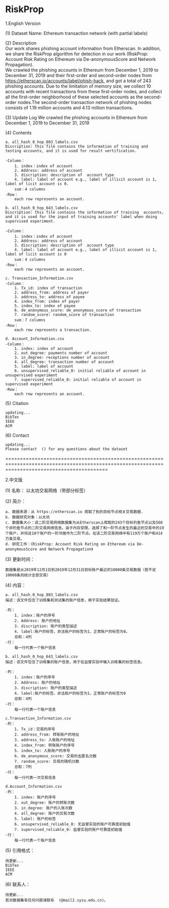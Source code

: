# RiskProp

1.English Version

(1) Dataset Name:
	Ethereum transaction network (with partial labels)

(2) Description  
	Our work shares phishing account information from Etherscan. In addition, we share the RiskProp algorithm for detection in our work (RiskProp: Account Risk Rating on Ethereum via De-anonymousScore and Network Propagation).  
We crawled the phishing accounts in Ethereum from December 1, 2019 to December 31, 2019 and their first-order and second-order nodes from https://etherscan.io/accounts/label/phish-hack, and got a total of 243 phishing accounts. Due to the limitation of memory size, we collect 10 accounts with recent transactions from these first-order nodes, and collect all the first-order neighborhood of these selected accounts as the second-order nodes.The second-order transaction network of phishing nodes consists of  1.19 million accounts and 4.13 million transactions.

(3) Update Log
	We crawled the phishing accounts in Ethereum from December 1, 2019 to December 31, 2019 

(4) Contents

	a. all_hash_0_hop_803_labels.csv
	Discription: this file contains the information of training and testing accounts, and it is used for result vertification.

	-Column：
		1. index：index of account
		2. Address: address of account
		3. discription: description of  account type
		4. label: label of account e.g., label of illicit account is 1, label of licit account is 0.
		sum：4 columns
	-Row：
		each row represents an account.
	
	b. all_hash_0_hop_643_labels.csv
	Discription: this file contains the information of training  accounts, and it is used for the input of training accounts' label when doing supervised experiment.
	
	-Column：
		1. index：index of account
		2. Address: address of account
		3. discription: description of  account type
		4. label: label of account e.g., label of illicit account is 1, label of licit account is 0
		sum：4 columns
	-Row：
		each row represents an account.
	
	c. Transaction_Information.csv
	-Column：
		1. Tx_id: index of transaction
		2. address_from: address of payer
		3. address_to: address of payee
		4. index_from: index of payer
		5. index_to: index of payee
		6. de_anonymous_score: de_anonymous_score of transaction
		7. random_score: random_score of transaction
		sum：7 columns
	-Row：
		each row represents a transaction.
	
	d. Account_Information.csv
	-Column：
		1. index: index of account
		2. out_degree: payments number of account
		3. in_degree: receptions number of account
		4. all_degree: transaction number of account
		5. label: label of account
		6. unsupervised_reliable_0: initial reliable of account in unsupervised experiment
		7. supervised_reliable_0: initial reliable of account in supervised experiment
	-Row：
		each row represents an account.

(5) Citation

	updating...
	BibTex
	IEEE
	ACM
	
(6) Contact

	updating...
	Please contact  () for any questions about the dataset
	
===============================================================================================================================================

2.中文版

(1) 名称：
	以太坊交易网络（带部分标签）

(2) 简介：

	a. 数据来源：从 https://etherscan.io 爬取了到的目标节点相关交易数据. 
	b. 数据研究对象：以太坊
	c. 数据集大小：该二阶交易网络数据集为从Etherscan上爬取的243个目标钓鱼节点以及560个非钓鱼节点的二阶交易网络信息。由于内存受限，选择了和一阶节点发生的最近的交易中的10个账户，并将这10个账户的一阶邻居作为二阶节点。在该二阶交易网络中有119万个账户和414万条交易。
	d. 研究工作：《RiskProp: Account Risk Rating on Ethereum via De-anonymousScore and Network Propagation》

(3) 更新时间：

	数据集是从2019年12月1日到2019年12月31日目标账户最近的10000条交易数据（若不足10000条则统计全部交易）

(4) 内容：

	a. all_hash_0_hop_803_labels.csv
	描述：该文件包含了训练集和测试集的账户信息，用于实验结果验证。
	
	-列：
		1. index：账户的序号
		2. Address: 账户的地址
		3. discription: 账户的类型描述
		4. label:账户的标签，非法账户的标签为1，正常账户的标签为0。
		总和：4列
	-行：
		每一行代表一个账户信息
	
	b. all_hash_0_hop_643_labels.csv
	描述：该文件包含了训练集的账户信息，用于在监督实验中输入训练集的标签信息。
	
	-列：
		1. index：账户的序号
		2. Address: 账户的地址
		3. discription: 账户的类型描述
		4. label:账户的标签，非法账户的标签为1，正常账户的标签为0
		总和：4列
	-行：
		每一行代表一个账户信息
	
	c.Transaction_Information.csv
	-列：
		1. Tx_id：交易的序号
		2. address_from: 转账账户的地址
		3. address_to: 入账账户的地址
		4. index_from: 转账账户的序号
		5. index_to: 入账账户的序号
		6. de_anonymous_score: 交易的去匿名分数
		7. random_score: 交易的随机分数
		总和：7列
	-行：
		每一行代表一次交易信息
	
	d.Account_Information.csv
	-列：
		1. index: 账户的序号
		2. out_degree: 账户的转账次数
		3. in_degree: 账户的入账次数
		4. all_degree: 账户的交易次数
		5. label: 账户的标签
		6. unsupervised_reliable_0: 无监督实验的账户可靠度初始值
		7. supervised_reliable_0: 监督实验的账户可靠度初始值
	-行：
		每一行代表一个账户信息

(5) 引用格式：

	待更新...
	BibTex
	IEEE
	ACM

(6) 联系人：

	待更新...
	若对数据集有任何问题请联系  (@mail2.sysu.edu.cn)。
